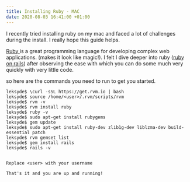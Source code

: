 ```yaml
---
title: Installing Ruby - MAC
date: 2020-08-03 16:41:00 +01:00
---
```


I recently tried installing ruby on my mac and faced a lot of challenges during the install. 
I really hope this guide helps.


[Ruby ](https://www.ruby-lang.org/en/) is a great programming language for developing complex web applications. (makes it look like magic!). 
I felt I dive deeper into ruby ([ruby on rails](https://rubyonrails.org/)) after observing the ease with which you can do some much very quickly with very little code.

so here are the commands you need to run to get you started. 

```console
leksyde$ \curl -sSL https://get.rvm.io | bash
leksyde$ source /home/<user>/.rvm/scripts/rvm
leksyde$ rvm -v
leksyde$ rvm install ruby
leksyde$ ruby -v
leksyde$ sudo apt-get install rubygems
leksyde$ gem update
leksyde$ sudo apt-get install ruby-dev zlib1g-dev liblzma-dev build-essential patch
leksyde$ rvm gemset list
leksyde$ gem install rails
leksyde$ rails -v


Replace <user> with your username

That's it and you are up and running!



